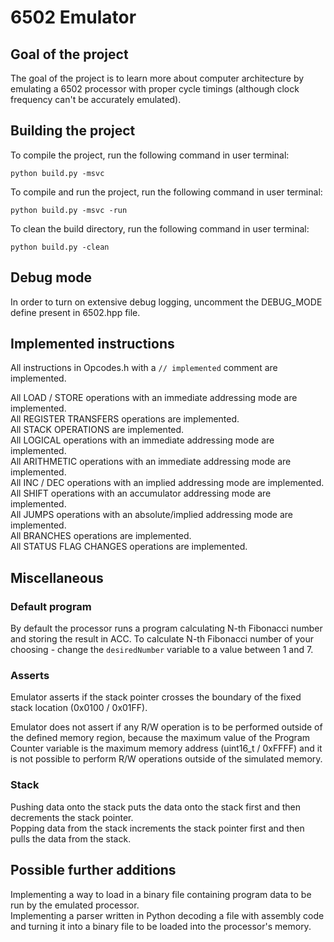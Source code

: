 # 6502 Emulator<br/>

## Goal of the project<br/>

The goal of the project is to learn more about computer architecture by emulating a 6502 processor with proper cycle timings (although clock frequency can't be accurately emulated).<br/>

## Building the project<br/>

To compile the project, run the following command in user terminal:<br/>

```python build.py -msvc```<br/>

To compile and run the project, run the following command in user terminal:<br/>

```python build.py -msvc -run```<br/>

To clean the build directory, run the following command in user terminal:<br/>

```python build.py -clean```<br/>

## Debug mode<br/>

In order to turn on extensive debug logging, uncomment the DEBUG_MODE define present in 6502.hpp file.<br/>

## Implemented instructions

All instructions in Opcodes.h with a ```// implemented``` comment are implemented.<br/>

All LOAD / STORE operations with an immediate addressing mode are implemented.<br/>
All REGISTER TRANSFERS operations are implemented.<br/>
All STACK OPERATIONS are implemented.<br/>
All LOGICAL operations with an immediate addressing mode are implemented.<br/>
All ARITHMETIC operations with an immediate addressing mode are implemented.<br/>
All INC / DEC operations with an implied addressing mode are implemented.<br/>
All SHIFT operations with an accumulator addressing mode are implemented.<br/>
All JUMPS operations with an absolute/implied addressing mode are implemented.<br/>
All BRANCHES operations are implemented.<br/>
All STATUS FLAG CHANGES operations are implemented.<br/>

## Miscellaneous<br/>

### Default program

By default the processor runs a program calculating N-th Fibonacci number and storing the result in ACC. To calculate N-th Fibonacci number of your choosing - change the ```desiredNumber``` variable to a value between 1 and 7.

### Asserts<br/>

  
Emulator asserts if the stack pointer crosses the boundary of the fixed stack location (0x0100 / 0x01FF).<br/>

Emulator does not assert if any R/W operation is to be performed outside of the defined memory region, because the maximum value of the Program Counter variable is the maximum memory address (uint16_t / 0xFFFF) and it is not possible to perform R/W operations outside of the simulated memory.


### Stack<br/>

 Pushing data onto the stack puts the data onto the stack first and then decrements the stack pointer.<br/>
 Popping data from the stack increments the stack pointer first and then pulls the data from the stack.

## Possible further additions<br/>

Implementing a way to load in a binary file containing program data to be run by the emulated processor.<br/>
Implementing a parser written in Python decoding a file with assembly code and turning it into a binary file to be loaded into the processor's memory.


  
